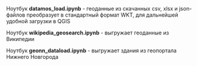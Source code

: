 Ноутбук **datamos_load.ipynb** - геоданные из скачанных csv, xlsx и json-файлов преобразует в стандартный формат WKT, для дальнейшей удобной загрузки в QGIS

Ноутбук **wikipedia_geosearch.ipynb** - выгружает геоданные из Википедии

Ноутбук **geonn_dataload.ipynb** - выгружает здания из геопортала Нижнего Новгорода

